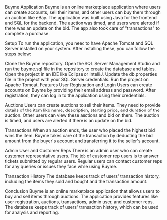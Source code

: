 Buyme Application
Buyme is an online marketplace application where users can create accounts, sell their items, and other users can buy them through an auction like eBay. The application was built using Java for the frontend and SQL for the backend. The auction was timed, and users were alerted if there was an update on the bid. The app also took care of "transactions" to complete a purchase.

Setup
To run the application, you need to have Apache Tomcat and SQL Server installed on your system. After installing these, you can follow the steps below:

Clone the Buyme repository.
Open the SQL Server Management Studio and run the buyme.sql file in the repository to create the database and tables.
Open the project in an IDE like Eclipse or IntelliJ.
Update the db.properties file in the project with your SQL Server credentials.
Run the project on Apache Tomcat.
Features
User Registration and Login
Users can create accounts on Buyme by providing their email address and password. After registration, they can log in to the application using their credentials.

Auctions
Users can create auctions to sell their items. They need to provide details of the item like name, description, starting price, and duration of the auction. Other users can view these auctions and bid on them. The auction is timed, and users are alerted if there is an update on the bid.

Transactions
When an auction ends, the user who placed the highest bid wins the item. Buyme takes care of the transaction by deducting the bid amount from the buyer's account and transferring it to the seller's account.

Admin User and Customer Reps
There is an admin user who can create customer representative users. The job of customer rep users is to answer tickets submitted by regular users. Regular users can contact customer reps for any queries or issues they face while using Buyme.

Transaction History
The database keeps track of users' transaction history, including the items they sold and bought and the transaction amount.

Conclusion
Buyme is an online marketplace application that allows users to buy and sell items through auctions. The application provides features like user registration, auctions, transactions, admin user, and customer reps. The database keeps track of users' transaction history, which can be used for analysis and reporting.
